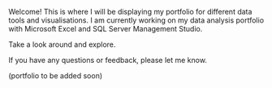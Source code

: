 Welcome! This is where I will be displaying my portfolio for different data tools and visualisations. 
I am currently working on my data analysis portfolio with Microsoft Excel and SQL Server Management Studio. 

Take a look around and explore. 

If you have any questions or feedback, please let me know. 


(portfolio to be added soon)
